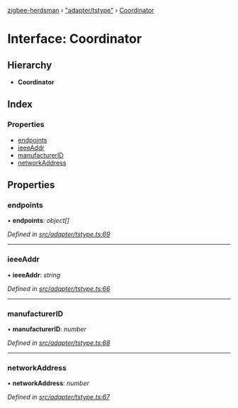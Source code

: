 [zigbee-herdsman](../README.md) › ["adapter/tstype"](../modules/_adapter_tstype_.md) › [Coordinator](_adapter_tstype_.coordinator.md)

# Interface: Coordinator

## Hierarchy

* **Coordinator**

## Index

### Properties

* [endpoints](_adapter_tstype_.coordinator.md#endpoints)
* [ieeeAddr](_adapter_tstype_.coordinator.md#ieeeaddr)
* [manufacturerID](_adapter_tstype_.coordinator.md#manufacturerid)
* [networkAddress](_adapter_tstype_.coordinator.md#networkaddress)

## Properties

###  endpoints

• **endpoints**: *object[]*

*Defined in [src/adapter/tstype.ts:69](https://github.com/Koenkk/zigbee-herdsman/blob/3a6811a/src/adapter/tstype.ts#L69)*

___

###  ieeeAddr

• **ieeeAddr**: *string*

*Defined in [src/adapter/tstype.ts:66](https://github.com/Koenkk/zigbee-herdsman/blob/3a6811a/src/adapter/tstype.ts#L66)*

___

###  manufacturerID

• **manufacturerID**: *number*

*Defined in [src/adapter/tstype.ts:68](https://github.com/Koenkk/zigbee-herdsman/blob/3a6811a/src/adapter/tstype.ts#L68)*

___

###  networkAddress

• **networkAddress**: *number*

*Defined in [src/adapter/tstype.ts:67](https://github.com/Koenkk/zigbee-herdsman/blob/3a6811a/src/adapter/tstype.ts#L67)*
